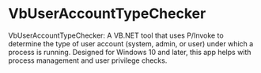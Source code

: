 # VbUserAccountTypeChecker
VbUserAccountTypeChecker: A VB.NET tool that uses P/Invoke to determine the type of user account (system, admin, or user) under which a process is running. Designed for Windows 10 and later, this app helps with process management and user privilege checks.
